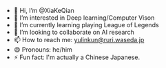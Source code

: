 - 👋 Hi, I’m @XiaKeQian
- 👀 I’m interested in Deep learning/Computer Vison
- 🌱 I’m currently learning playing League of Legends
- 💞️ I’m looking to collaborate on AI research
- 📫 How to reach me: yulinkun@ruri.waseda.jp
- 😄 Pronouns: he/him
- ⚡ Fun fact: I'm actually a Chinese Japanese.

<!---
XiaKeQian/XiaKeQian is a ✨ special ✨ repository because its `README.md` (this file) appears on your GitHub profile.
You can click the Preview link to take a look at your changes.
--->
